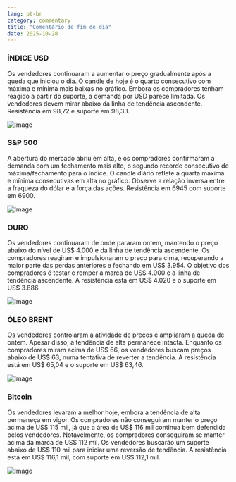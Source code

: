 ```yaml
---
lang: pt-br
category: commentary
title: "Comentário de fim de dia"
date: 2025-10-28
---
```


### ÍNDICE USD

Os vendedores continuaram a aumentar o preço gradualmente após a queda que iniciou o dia. O candle de hoje é o quarto consecutivo com máxima e mínima mais baixas no gráfico. Embora os compradores tenham reagido a partir do suporte, a demanda por USD parece limitada. Os vendedores devem mirar abaixo da linha de tendência ascendente. Resistência em 98,72 e suporte em 98,33.

![Image](https://markleighedu.github.io/img/Oct-2025/28-Oct-2025/usdindex.jpg)

### S&P 500

A abertura do mercado abriu em alta, e os compradores confirmaram a demanda com um fechamento mais alto, o segundo recorde consecutivo de máxima/fechamento para o índice. O candle diário reflete a quarta máxima e mínima consecutivas em alta no gráfico. Observe a relação inversa entre a fraqueza do dólar e a força das ações. Resistência em 6945 com suporte em 6900.

![Image](https://markleighedu.github.io/img/Oct-2025/28-Oct-2025/sp500.jpg)

### OURO

Os vendedores continuaram de onde pararam ontem, mantendo o preço abaixo do nível de US$ 4.000 e da linha de tendência ascendente. Os compradores reagiram e impulsionaram o preço para cima, recuperando a maior parte das perdas anteriores e fechando em US$ 3.954. O objetivo dos compradores é testar e romper a marca de US$ 4.000 e a linha de tendência ascendente. A resistência está em US$ 4.020 e o suporte em US$ 3.886.

![Image](https://markleighedu.github.io/img/Oct-2025/28-Oct-2025/gold.jpg)

### ÓLEO BRENT

Os vendedores controlaram a atividade de preços e ampliaram a queda de ontem. Apesar disso, a tendência de alta permanece intacta. Enquanto os compradores miram acima de US$ 66, os vendedores buscam preços abaixo de US$ 63, numa tentativa de reverter a tendência. A resistência está em US$ 65,04 e o suporte em US$ 63,46.

![Image](https://markleighedu.github.io/img/Oct-2025/28-Oct-2025/brentoil.jpg)

### Bitcoin

Os vendedores levaram a melhor hoje, embora a tendência de alta permaneça em vigor. Os compradores não conseguiram manter o preço acima de US$ 115 mil, já que a área de US$ 116 mil continua bem defendida pelos vendedores. Notavelmente, os compradores conseguiram se manter acima da marca de US$ 112 mil. Os vendedores buscarão um suporte abaixo de US$ 110 mil para iniciar uma reversão de tendência. A resistência está em US$ 116,1 mil, com suporte em US$ 112,1 mil.

![Image](https://markleighedu.github.io/img/Oct-2025/28-Oct-2025/bitcoin.jpg)

